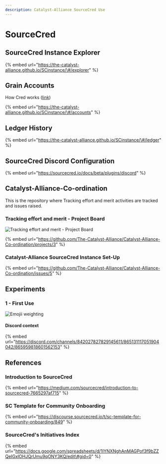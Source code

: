 ```yaml
---
description: Catalyst-Alliance SourceCred Use
---
```


# SourceCred

## SourceCred Instance Explorer

{% embed url="https://the-catalyst-alliance.github.io/SCinstance/\#/explorer" %}

## Grain Accounts

How Cred works \([link](https://sourcecred.io/docs/beta/cred)\)

{% embed url="https://the-catalyst-alliance.github.io/SCinstance/\#/accounts" %}

## Ledger History

{% embed url="https://the-catalyst-alliance.github.io/SCinstance/\#/ledger" %}

## SourceCred Discord Configuration

{% embed url="https://sourcecred.io/docs/beta/plugins/discord" %}



## Catalyst-Alliance-Co-ordination

This is the repository where Tracking effort and merit activities are tracked and issues raised.

### Tracking effort and merit - Project Board

![Tracking effort and merit - Project Board](../.gitbook/assets/2021-07-17-4-.png)

{% embed url="https://github.com/The-Catalyst-Alliance/Catalyst-Alliance-Co-ordination/projects/3" %}

### Catalyst-Alliance SourceCred Instance Set-Up

{% embed url="https://github.com/The-Catalyst-Alliance/Catalyst-Alliance-Co-ordination/issues/5" %}

## Experiments

### 1 - First Use

![Emojii weighting](../.gitbook/assets/screenshot_from_2021-07-17_15-14-32.png)

#### Discord context

{% embed url="https://discord.com/channels/842027827829145611/865131117051904042/865959818601562153" %}



## References

### Introduction to SourceCred

{% embed url="https://medium.com/sourcecred/introduction-to-sourcecred-7665297af715" %}

### SC Template for Community Onboarding

{% embed url="https://discourse.sourcecred.io/t/sc-template-for-community-onboarding/849" %}

### SourceCred's Initiatives Index

{% embed url="https://docs.google.com/spreadsheets/d/1IYNXNghAnMAGPof3f9bZZQeIGxlOHJQrUmu9qONY3KQ/edit\#gid=0" %}





